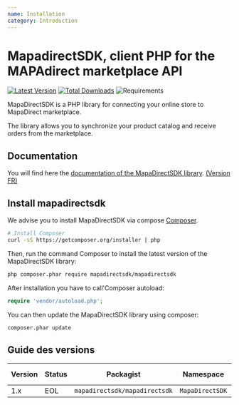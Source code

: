 ```yaml
---
name: Installation
category: Introduction
---
```


MapadirectSDK, client PHP for the MAPAdirect marketplace API
=======================

[![Latest Version](https://img.shields.io/github/release/202-ecommerce/mapadirectSDK/all.svg?style=flat-square)](https://github.com/202-ecommerce/mapadirectSDK/releases)
[![Total Downloads](https://img.shields.io/packagist/dt/mapadirectsdk/mapadirectsdk.svg?style=flat-square)](https://packagist.org/packages/mapadirectsdk/mapadirectsdk)
![Requirements](https://img.shields.io/packagist/php-v/mapadirectsdk/mapadirectsdk.svg?style=flat-square)


MapaDirectSDK is a PHP library for connecting your online store to MapaDirect
marketplace.

The library allows you to synchronize your product catalog and receive orders
from the marketplace.

## Documentation

You will find here the [documentation of the MapaDirectSDK library](https://docs.202-ecommerce.com/mapadirectsdk/en/). [(Version FR)](https://docs.202-ecommerce.com/mapadirectsdk/fr/)

## Install mapadirectsdk


We advise you to install MapaDirectSDK via compose [Composer](http://getcomposer.org).

```bash
# Install Composer
curl -sS https://getcomposer.org/installer | php
```

Then, run the command Composer to install the latest version of the MapaDirectSDK library:

```bash
php composer.phar require mapadirectsdk/mapadirectsdk
```

After installation you have to call'Composer autoload:

```php
require 'vendor/autoload.php';
```

You can then update the MapaDirectSDK library using composer:

 ```bash
composer.phar update
 ```


## Guide des versions

| Version | Status     | Packagist                     | Namespace           | Repo                           | Doc                            | PSR-7 | PHP Version |
|---------|------------|-------------------------------|---------------------|--------------------------------|--------------------------------|-------|-------------|
| 1.x     | EOL        | `mapadirectsdk/mapadirectsdk` | `MapaDirectSDK`     | [master][mapadirectsdk-1-repo] | [develop][mapadirectsdk-1-doc] | No    | >= 5.6      |

[mapadirectsdk-1-repo]: https://github.com/202-ecommerce/mapadirectSDK
[mapadirectsdk-1-doc]: https://docs.202-ecommerce.com/mapadirectsdk/

